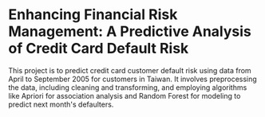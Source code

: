 # Enhancing Financial Risk Management: A Predictive Analysis of Credit Card Default Risk
This project is to predict credit card customer default risk using data from April to September 2005 for customers in Taiwan. It involves preprocessing the data, including cleaning and transforming, and employing algorithms like Apriori for association analysis and Random Forest for modeling to predict next month's defaulters. 

